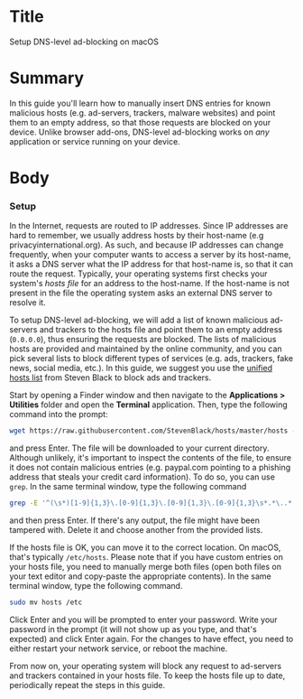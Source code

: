 # Title #
Setup DNS-level ad-blocking on macOS

# Summary #

In this guide you'll learn how to manually insert DNS entries for known malicious hosts (e.g. ad-servers, trackers,
malware websites) and point them to an empty address, so that those requests are blocked on your device. Unlike browser
add-ons, DNS-level ad-blocking works on *any* application or service running on your device.

# Body #

### Setup ###

In the Internet, requests are routed to IP addresses. Since IP addresses are hard to remember, we usually address hosts
by their host-name (e.g privacyinternational.org). As such, and because IP addresses can change frequently, when your
computer wants to access a server by its host-name, it asks a DNS server what the IP address for that host-name is, so
that it can route the request. Typically, your operating systems first checks your system's *hosts file* for an address
to the host-name. If the host-name is not present in the file the operating system asks an external DNS server to
resolve it.

To setup DNS-level ad-blocking, we will add a list of known malicious ad-servers and trackers to the hosts file and
point them to an empty address (`0.0.0.0`), thus ensuring the requests are blocked. The lists of malicious hosts are
provided and maintained by the online community, and you can pick several lists to block different types of services
(e.g. ads, trackers, fake news, social media, etc.). In this guide, we suggest you use the [unified hosts
list](https://raw.githubusercontent.com/StevenBlack/hosts/master/hosts) from Steven Black to block ads and trackers.

Start by opening a Finder window and then navigate to the **Applications > Utilities** folder and open the **Terminal**
application. Then, type the following command into the prompt:

```bash
wget https://raw.githubusercontent.com/StevenBlack/hosts/master/hosts -O hosts
```

and press Enter. The file will be downloaded to your current directory. Although unlikely, it's important to inspect the
contents of the file, to ensure it does not contain malicious entries (e.g. paypal.com pointing to a phishing address
that steals your credit card information). To do so, you can use `grep`. In the same terminal window, type the following
command

```bash
grep -E '^(\s*)[1-9]{1,3}\.[0-9]{1,3}\.[0-9]{1,3}\.[0-9]{1,3}\s*.*\..*' hosts
```

and then press Enter. If there's any output, the file might have been tampered with. Delete it and choose another from
the provided lists.

If the hosts file is OK, you can move it to the correct location. On macOS, that's typically `/etc/hosts`. Please note
that if you have custom entries on your hosts file, you need to manually merge both files (open both files on your text
editor and copy-paste the appropriate contents). In the same terminal window, type the following command.

```bash
sudo mv hosts /etc
```

Click Enter and you will be prompted to enter your password. Write your password in the prompt (it will not show up as
you type, and that's expected) and click Enter again. For the changes to have effect, you need to either restart your
network service, or reboot the machine.

From now on, your operating system will block any request to ad-servers and trackers contained in your hosts file. To
keep the hosts file up to date, periodically repeat the steps in this guide.
